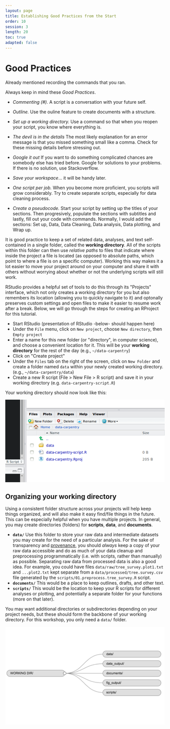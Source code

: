 ```yaml
---
layout: page
title: Establishing Good Practices from the Start
order: 10
session: 3
length: 20
toc: true
adapted: false
---
```


# Good Practices

Already mentioned recording the commands that you ran.

Always keep in mind these *Good Practices*.

- *Commenting (#).* A script is a conversation with your future self.

- *Outline.* Use the ouline feature to create documents with a structure.

- *Set up a working directory.* Use a command so that when you reopen your script, you know where everything is.

- *The devil is in the details* The most likely explanation for an error message is that you missed something small like a comma. Check for these missing details before stressing out.

- *Google it out* If you want to do something complicated chances are somebody else has tried before. Google for solutions to your problems. If there is no solution, use Stackoverflow.

- *Save your workspace*... it will be handy later.

- *One script per job.* When you become more proficient, you scripts will grow considerably. Try to create separate scripts, especially for data cleaning process.

- *Create a pseudocode.* Start your script by setting up the titles of your sections. Then progresively, populate the sections with subtitles and lastly, fill out your code with commands. Normally, I would add the sections: Set up, Data, Data Cleaning, Data analysis, Data plotting, and Wrap up. 



It is good practice to keep a set of related data, analyses, and text
self-contained in a single folder, called the **working directory**. All of the
scripts within this folder can then use *relative paths* to files that indicate
where inside the project a file is located (as opposed to absolute paths, which
point to where a file is on a specific computer). Working this way makes it
a lot easier to move your project around on your computer and share it with
others without worrying about whether or not the underlying scripts will still
work.

RStudio provides a helpful set of tools to do this through its "Projects"
interface, which not only creates a working directory for you but also
remembers its location (allowing you to quickly navigate to it) and optonally
preserves custom settings and open files to make it easier to resume work after
a break. Below, we will go through the steps for creating an RProject for this
tutorial.


* Start RStudio (presentation of RStudio -below- should happen here)
* Under the `File` menu, click on `New project`, choose `New directory`, then
  `Empty project`
* Enter a name for this new folder (or "directory", in computer science), and
  choose a convenient location for it. This will be your **working directory**
  for the rest of the day (e.g., `~/data-carpentry`)
* Click on "Create project"
* Under the `Files` tab on the right of the screen, click on `New Folder` and
  create a folder named `data` within your newly created working directory. (e.g., `~/data-carpentry/data`)
* Create a new R script (File > New File > R script) and save it in your working
  directory (e.g. `data-carpentry-script.R`)

Your working directory should now look like this:

![How it should look like at the beginning of this lesson](../images/r_starting_how_it_should_like.png)

## Organizing your working directory

Using a consistent folder structure across your projects will
help keep things organized, and will also make it easy find/file things in the
future. This can be especially helpful when you have multiple projects. In
general, you may create directories (folders) for **scripts**, **data**, and
**documents**.

 - **`data/`** Use this folder to store your raw data and intermediate
   datasets you may create for the need of a particular analysis. For the sake
   of transparency and [provenance](https://en.wikipedia.org/wiki/Provenance),
   you should *always* keep a copy of your raw data accessible and do as much
   of your data cleanup and preprocessing programmatically (i.e. with scripts,
   rather than manually) as possible. Separating raw data from processed data
   is also a good idea. For example, you could have files
   `data/raw/tree_survey.plot1.txt` and `...plot2.txt` kept separate from
   a `data/processed/tree.survey.csv` file generated by the
   `scripts/01.preprocess.tree_survey.R` script.
 - **`documents/`** This would be a place to keep outlines, drafts, and other text.
 - **`scripts/`** This would be the location to keep your R scripts for
   different analyses or plotting, and potentially a separate folder for your
   functions (more on that later).

You may want additional directories or subdirectories depending on your project
needs, but these should form the backbone of your working directory. For this
workshop, you only need a `data/` folder.

![Example of a working directory structure](../images/R-ecology-work_dir_structure.png)